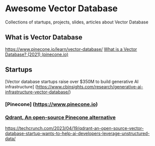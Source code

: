 # Awesome Vector Database
Collections of startups, projects, slides, articles about Vector Database

## What is Vector Database
https://www.pinecone.io/learn/vector-database/
[What is a Vector Database? (2021) (pinecone.io)](https://news.ycombinator.com/item?id=35826929)

## Startups

[Vector database startups raise over $350M to build generative AI infrastructure] (https://www.cbinsights.com/research/generative-ai-infrastructure-vector-database/)

### [Pinecone] (https://www.pinecone.io)

### [Qdrant, An open-source Pinecone alternative](https://github.com/qdrant/qdrant)
https://techcrunch.com/2023/04/19/qdrant-an-open-source-vector-database-startup-wants-to-help-ai-developers-leverage-unstructured-data/

### 
